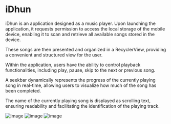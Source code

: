# iDhun
iDhun is an application designed as a music player. Upon launching the application, it requests permission to access the local storage of the mobile device, enabling it to scan and retrieve all available songs stored in the device.

These songs are then presented and organized in a RecyclerView, providing a convenient and structured view for the user.

Within the application, users have the ability to control playback functionalities, including play, pause, skip to the next or previous song.

A seekbar dynamically represents the progress of the currently playing song in real-time, allowing users to visualize how much of the song has been completed.

The name of the currently playing song is displayed as scrolling text, ensuring readability and facilitating the identification of the playing track.

![image](https://github.com/kashish8660/iDhun/assets/65414984/fad84c6e-4a04-4a9f-8124-c386804cfcb5) 
![image](https://github.com/kashish8660/iDhun/assets/65414984/48b9c46e-f465-45da-b675-44840c7c8196)
![image](https://github.com/kashish8660/iDhun/assets/65414984/54916f59-33a0-428d-8ddf-fde81e0f49ec)
